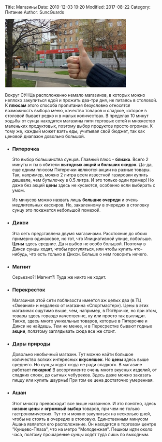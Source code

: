 ﻿Title: Магазины
Date: 2010-12-03 10:20
Modified: 2017-08-22
Category: Питание
Author: SuncGuards

![Здесь должна быть картинка](../img/food/shops.jpg)

Вокруг СУНЦа расположенно немало магазинов, в которых можно неплохо закупиться едой и прожить два-три дня, не питаясь в столовой. К **плюсам** этого способа пропитания безусловно относятся возможность выбора меню, качество товаров и сладкое, которое в столовой бывает редко и в малых количествах. В пределах 10 минут ходьбы от сунца находятся магазины пяти торговых сетей и множество маленьких продуктовых, поэтому выбор продуктов просто огромен. К тому же, каждый может взять еды, учитывая свой бюджет, так как ценовой диапазон довольно большой.

*   ### Пятерочка

    Это выбор большинства сунцов. Главный плюс - **близко**. Всего 2 минуты и ты в обители **выгодных акций и больших скидок**. Да-да, еще одним плюсом Пятерочки являются акции на разные товары. Так, например, можно 2 литра всем известной газировки купить дешевле, чем бутылочку в 0.5 литра. И это только один пример! Но даже без акций **цены** здесь не кусаются, особенно если выбирать с умом.
    
    Из минусов можно назвать лишь **большие очереди** и очень медлительных кассиров. Но, закаленному в очередях в столовку сунцу это покажется небольшой помехой.

*   ### Дикси

    Эта сеть представлена двумя магазинами. Расстояние до обоих примерно одинаковое, но тот, что Инициативной улице, побольше. **Цены** здесь средние. Да и выбор не особо большой. Поэтому в Дикси сунцы ходят, чтобы прогуляться, или чтобы купить что-нибудь, что есть только в Дикси. Больше о нем говорить нечего.

*   ### Магнит

    Серьезно?! Магнит?! Туда же никто не ходит.

*   ### Перекресток

     Магазинов этой сети поблизости имеется аж целых два (в ТЦ «Океания» и недалеко от магазина «Спортмастер»). Цены в этих магазинах ощутимо выше, чем, например, в Пятёрочке, но при этом, товары здесь гораздо качественне, ну или просто так выглядят. Также, здесь много уникальных товаров, которые в Пятерочке и Дикси не найдешь. Тем не менее, и в Пересрестке бывают годные **акции**, полэтому заглядывать сюда все же стоит.

*   ### Дары природы

    Довольно необычный магазин. Тут можно найти большое количество всяких интересных **вкусняшек**. Но **цены** здесь выше среднего. Но сунцы ходят сюда не ради сладкого. В магазине работает **пекарня**! В ассортименте очень много вкусных изделий, от сладких слоек, до сытных чебуреков. Здесь даже можно заказать пиццу или купить шаурмы! При том ее цена достаточно умеренная.

*   ### Ашан

    Этот мностр превосходит все выше названное. И это понятно, здесь **низкие цены** и **огромный выбор** товаров, при чем не только гастрономических. Тут то и можно закупиться на несколько дней, чтобы не стоять в очередях в столовую. Единственным минусом Ашана является его расположение. Он находится в торговом центре "Кунцево-Плаза", что на метро "Молодежная". Пешком идти около часа, поэтому прошареные сунцы ходят туда лишь по выходным.